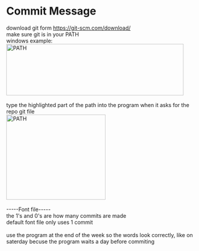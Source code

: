 # Commit Message
download git form https://git-scm.com/download/ <br>
make sure git is in your PATH<br>
windows example: <br>
<img src="https://media.discordapp.net/attachments/542526737075011629/812539947290460191/unknown.png" alt="PATH" width="469.5" height="136.5"> 
<br>
<br>
type the highlighted part of the path into the program when it asks for the repo git file <br>
<img src="https://cdn.discordapp.com/attachments/542526737075011629/812600158105370624/unknown.png" alt="PATH" width="262.5" height="225"> 
<br>
<br>
-----Font file----- <br>
the 1's and 0's are how many commits are made <br>
default font file only uses 1 commit <br>
<br>
use the program at the end of the week so the words look correctly, like on saterday becuse the program waits a day before commiting
